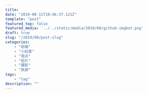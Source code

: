 ```yaml
---
title: 
date: "2019-08-11T10:46:37.121Z"
template: "post"
featured_top: false
featured_media: '../../static/media/2019/08/github-imgbot.png'
draft: true
slug: "/2019/08/post-slug"
categories: 
    - "前端"
    - "小玩意"
    - "观点"
    - "短片"
    - "摄影"
    - "旅游"
tags:
    - "tag"
description: ""
---
```


<!-- endExcerpt -->
